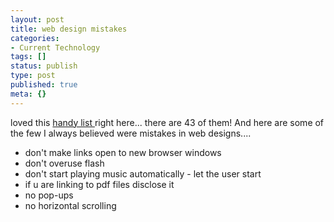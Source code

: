 ```yaml
---
layout: post
title: web design mistakes
categories:
- Current Technology
tags: []
status: publish
type: post
published: true
meta: {}
---
```

loved this [handy list ](http://www.dailyblogtips.com/43-web-design-mistakes-you-should-avoid/)right here... there are 43 of them! And here are some of the few I always believed were mistakes in web designs....

- don't make links open to new browser windows
- don't overuse flash
- don't start playing music automatically - let the user start
- if u are linking to pdf files disclose it
- no pop-ups
- no horizontal scrolling
